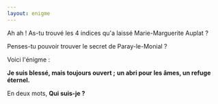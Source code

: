 ```yaml
---
layout: enigme
---
```

Ah ah ! As-tu trouvé les 4 indices qu'a laissé Marie-Marguerite Auplat ?

Penses-tu pouvoir trouver le secret de Paray-le-Monial ?

Voici l'énigme :

**Je suis blessé, mais toujours ouvert ;** 
**un abri pour les âmes, un refuge éternel.**

En deux mots,
**Qui suis-je ?**